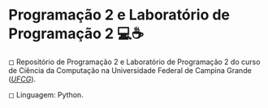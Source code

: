 # Programação 2 e Laboratório de Programação 2 💻☕

◻ Repositório de Programação 2 e Laboratório de Programação 2 do curso de Ciência da Computação na Universidade Federal de Campina Grande ([*UFCG*](https://portal.ufcg.edu.br)).

◻ Linguagem: Python.

